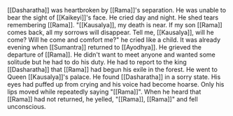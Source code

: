 [[Dasharatha]] was heartbroken by [[Rama]]'s separation. He was unable to bear the sight of [[Kaikeyi]]'s face. He cried day and night. He shed tears remembering [[Rama]]. "[[Kausalya]], my death is near. If my son [[Rama]] comes back, all my sorrows will disappear. Tell me, [[Kausalya]], will he come? Will he come and comfort me?" he cried like a child. It was already evening when [[Sumantra]] returned to [[Ayodhya]]. He grieved the departure of [[Rama]]. He didn't want to meet anyone and wanted some solitude but he had to do his duty. He had to report to the king [[Dasharatha]] that [[Rama]] had begun his exile in the forest. He went to Queen [[Kausalya]]'s palace. He found [[Dasharatha]] in a sorry state. His eyes had puffed up from crying and his voice had become hoarse. Only his lips moved while repeatedly saying "[[Rama]]". When he heard that [[Rama]] had not returned, he yelled, "[[Rama]], [[Rama]]" and fell unconscious.